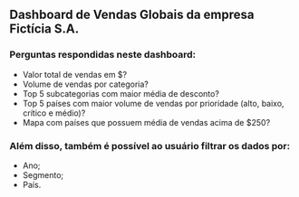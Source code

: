 ## Dashboard de Vendas Globais da empresa Fictícia S.A.
### Perguntas respondidas neste dashboard:

- Valor total de vendas em $?
- Volume de vendas por categoria?
- Top 5 subcategorias com maior média de desconto?
- Top 5 países com maior volume de vendas por prioridade (alto, baixo, crítico e médio)?
- Mapa com países que possuem média de vendas acima de $250?

### Além disso, também é possível ao usuário filtrar os dados por:

- Ano;
- Segmento;
- País.
